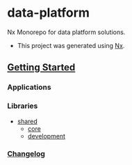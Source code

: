 

# data-platform

Nx Monorepo for data platform solutions.

- This project was generated using [Nx](https://nx.dev).

## [Getting Started](docs/index.md)


### Applications

### Libraries

- [shared](libs/shared)
  - [core](libs/shared/core/README.md)
  - [development](libs/shared/development/README.md)

### [Changelog](CHANGELOG.md)
